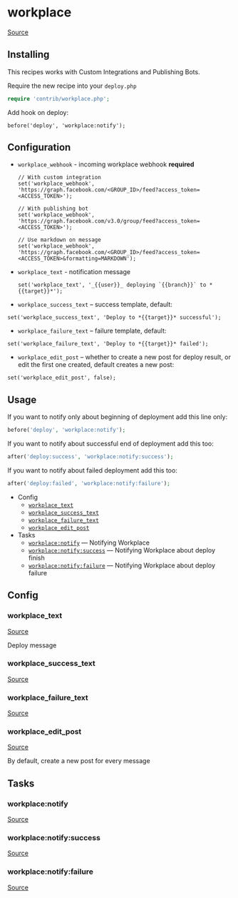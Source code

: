 <!-- DO NOT EDIT THIS FILE! -->
<!-- Instead edit contrib/workplace.php -->
<!-- Then run bin/docgen -->

# workplace

[Source](/contrib/workplace.php)


## Installing

This recipes works with Custom Integrations and Publishing Bots.

Require the new recipe into your `deploy.php`

```php
require 'contrib/workplace.php';
```

Add hook on deploy:

```
before('deploy', 'workplace:notify');
```

## Configuration

 - `workplace_webhook` - incoming workplace webhook **required**
   ```
   // With custom integration
   set('workplace_webhook', 'https://graph.facebook.com/<GROUP_ID>/feed?access_token=<ACCESS_TOKEN>');

   // With publishing bot
   set('workplace_webhook', 'https://graph.facebook.com/v3.0/group/feed?access_token=<ACCESS_TOKEN>');

   // Use markdown on message
   set('workplace_webhook', 'https://graph.facebook.com/<GROUP_ID>/feed?access_token=<ACCESS_TOKEN>&formatting=MARKDOWN');
   ```

 - `workplace_text` - notification message
   ```
   set('workplace_text', '_{{user}}_ deploying `{{branch}}` to *{{target}}*');
   ```

 - `workplace_success_text` – success template, default:
  ```
  set('workplace_success_text', 'Deploy to *{{target}}* successful');
  ```
 - `workplace_failure_text` – failure template, default:
  ```
  set('workplace_failure_text', 'Deploy to *{{target}}* failed');
  ```
 - `workplace_edit_post` – whether to create a new post for deploy result, or edit the first one created, default creates a new post:
  ```
  set('workplace_edit_post', false);
  ```

## Usage

If you want to notify only about beginning of deployment add this line only:

```php
before('deploy', 'workplace:notify');
```

If you want to notify about successful end of deployment add this too:

```php
after('deploy:success', 'workplace:notify:success');
```

If you want to notify about failed deployment add this too:

```php
after('deploy:failed', 'workplace:notify:failure');
```



* Config
  * [`workplace_text`](#workplace_text)
  * [`workplace_success_text`](#workplace_success_text)
  * [`workplace_failure_text`](#workplace_failure_text)
  * [`workplace_edit_post`](#workplace_edit_post)
* Tasks
  * [`workplace:notify`](#workplacenotify) — Notifying Workplace
  * [`workplace:notify:success`](#workplacenotifysuccess) — Notifying Workplace about deploy finish
  * [`workplace:notify:failure`](#workplacenotifyfailure) — Notifying Workplace about deploy failure

## Config
### workplace_text
[Source](https://github.com/deployphp/deployer/search?q=workplace_text+in%3Afile+language%3Aphp+path%3Acontrib+filename%3Aworkplace.php)

Deploy message

### workplace_success_text
[Source](https://github.com/deployphp/deployer/search?q=workplace_success_text+in%3Afile+language%3Aphp+path%3Acontrib+filename%3Aworkplace.php)



### workplace_failure_text
[Source](https://github.com/deployphp/deployer/search?q=workplace_failure_text+in%3Afile+language%3Aphp+path%3Acontrib+filename%3Aworkplace.php)



### workplace_edit_post
[Source](https://github.com/deployphp/deployer/search?q=workplace_edit_post+in%3Afile+language%3Aphp+path%3Acontrib+filename%3Aworkplace.php)

By default, create a new post for every message


## Tasks
### workplace:notify
[Source](https://github.com/deployphp/deployer/search?q=workplace%3Anotify+in%3Afile+language%3Aphp+path%3Acontrib+filename%3Aworkplace.php)



### workplace:notify:success
[Source](https://github.com/deployphp/deployer/search?q=workplace%3Anotify%3Asuccess+in%3Afile+language%3Aphp+path%3Acontrib+filename%3Aworkplace.php)



### workplace:notify:failure
[Source](https://github.com/deployphp/deployer/search?q=workplace%3Anotify%3Afailure+in%3Afile+language%3Aphp+path%3Acontrib+filename%3Aworkplace.php)



